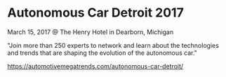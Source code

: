 # Autonomous Car Detroit 2017

March 15, 2017 @ The Henry Hotel in Dearborn, Michigan

"Join more than 250 experts to network and learn about the technologies and trends that are shaping the evolution of the autonomous car."

https://automotivemegatrends.com/autonomous-car-detroit/